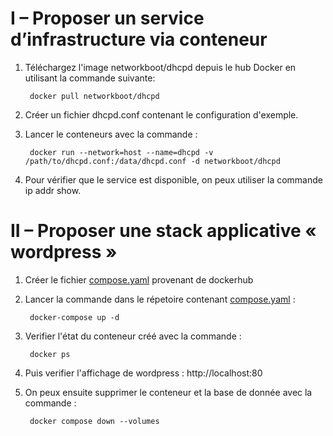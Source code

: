 
# I – Proposer un service d’infrastructure via conteneur

1. Téléchargez l'image networkboot/dhcpd depuis le hub Docker en utilisant la commande suivante:

        docker pull networkboot/dhcpd

2. Créer un fichier dhcpd.conf contenant le configuration d'exemple.

3. Lancer le conteneurs avec la commande :

        docker run --network=host --name=dhcpd -v /path/to/dhcpd.conf:/data/dhcpd.conf -d networkboot/dhcpd

4.  Pour vérifier que le service est disponible, on peux utiliser la commande ip addr show.

# II – Proposer une stack applicative « wordpress »

1. Créer le fichier [compose.yaml](./compose.yaml) provenant de dockerhub


2. Lancer la commande dans le répetoire contenant  [compose.yaml](./compose.yaml) : 
        
        docker-compose up -d

3. Verifier l'état du conteneur créé avec la commande :

        docker ps

4. Puis verifier l'affichage de wordpress : http://localhost:80

5. On peux ensuite supprimer le conteneur et la base de donnée  avec la commande : 
    
        docker compose down --volumes